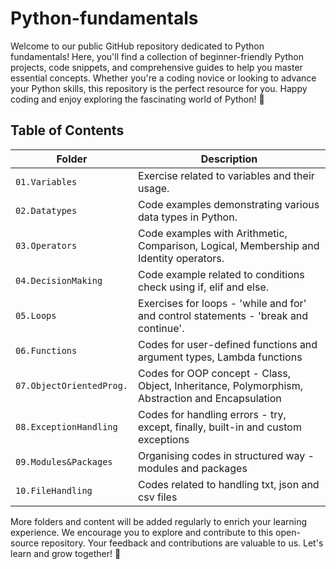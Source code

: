 # Python-fundamentals

Welcome to our public GitHub repository dedicated to Python fundamentals! Here, you'll find a collection of beginner-friendly Python projects, code snippets, and comprehensive guides to help you master essential concepts. Whether you're a coding novice or looking to advance your Python skills, this repository is the perfect resource for you. Happy coding and enjoy exploring the fascinating world of Python! 🚀

## Table of Contents

| Folder                   | Description                                                                                     | 
|--------------------------|-------------------------------------------------------------------------------------------------|
| `01.Variables`           | Exercise related to variables and their usage.                                                  |
| `02.Datatypes`           | Code examples demonstrating various data types in Python.                                       |
| `03.Operators`           | Code examples with Arithmetic, Comparison, Logical, Membership and Identity operators.          |
| `04.DecisionMaking`      | Code example related to conditions check using if, elif and else.                               |
| `05.Loops`               | Exercises for loops - 'while and for' and control statements - 'break and continue'.            |
| `06.Functions`           | Codes for user-defined functions and argument types, Lambda functions                           |
| `07.ObjectOrientedProg.` | Codes for OOP concept - Class, Object, Inheritance, Polymorphism, Abstraction and Encapsulation |
| `08.ExceptionHandling`   | Codes for handling errors - try, except, finally, built-in and custom exceptions                |
| `09.Modules&Packages`    | Organising codes in structured way - modules and packages                                       |
| `10.FileHandling`        | Codes related to handling txt, json and csv files                                               |

More folders and content will be added regularly to enrich your learning experience. We encourage you to explore and contribute to this open-source repository. Your feedback and contributions are valuable to us. Let's learn and grow together! 🌱

